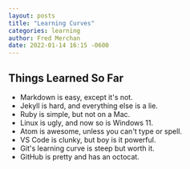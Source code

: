 ```yaml
---
layout: posts
title: "Learning Curves"
categories: learning
author: Fred Merchan
date: 2022-01-14 16:15 -0600
---
```


## Things Learned So Far

- Markdown is easy, except it's not.
- Jekyll is hard, and everything else is a lie.
- Ruby is simple, but not on a Mac.
- Linux is ugly, and now so is Windows 11.
- Atom is awesome, unless you can't type or spell.
- VS Code is clunky, but boy is it powerful.
- Git's learning curve is steep but worth it.
- GitHub is pretty and has an octocat.

